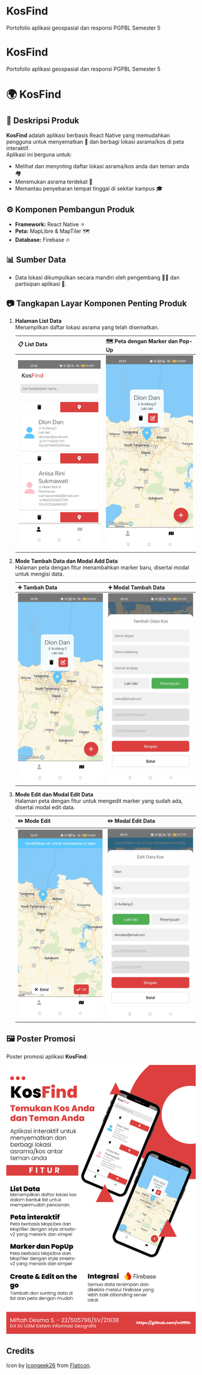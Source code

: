# KosFind
Portofolio aplikasi geospasial dan responsi PGPBL Semester 5
# KosFind  
Portofolio aplikasi geospasial dan responsi PGPBL Semester 5  

# 🌍 KosFind  

## 📄 Deskripsi Produk  
**KosFind** adalah aplikasi berbasis React Native yang memudahkan pengguna untuk menyematkan 📍 dan berbagi lokasi asrama/kos di peta interaktif.  
Aplikasi ini berguna untuk:  
- Melihat dan menynting daftar lokasi asrama/kos anda dan teman anda 🏘️  
- Menemukan asrama terdekat 🧭  
- Memantau penyebaran tempat tinggal di sekitar kampus 🎓  

## ⚙️ Komponen Pembangun Produk  
- **Framework:** React Native ⚛️  
- **Peta:** MapLibre & MapTiler 🗺️  
- **Database:** Firebase 🔥  

## 📊 Sumber Data  
- Data lokasi dikumpulkan secara mandiri oleh pengembang 🧑‍💻 dan partisipan aplikasi 👥.  

## 📷 Tangkapan Layar Komponen Penting Produk  

1. **Halaman List Data**  
   Menampilkan daftar lokasi asrama yang telah disematkan.  

   | 📋 List Data | 🗺️ Peta dengan Marker dan Pop-Up |
   |--------------|----------------------------------|
   | ![List Data](./photos/listdata.jpg) | ![Peta dengan Marker](./photos/map.jpg) |

2. **Mode Tambah Data dan Modal Add Data**  
   Halaman peta dengan fitur menambahkan marker baru, disertai modal untuk mengisi data.  

   | ➕ Tambah Data | ➕ Modal Tambah Data |
   |---------------|----------------------|
   | ![Tambah Data](./photos/add_mode.jpg) | ![Modal Tambah Data](./photos/add_modal.jpg) |

3. **Mode Edit dan Modal Edit Data**  
   Halaman peta dengan fitur untuk mengedit marker yang sudah ada, disertai modal edit data.  

   | ✏️ Mode Edit | ✏️ Modal Edit Data |
   |--------------|---------------------|
   | ![Mode Edit](./photos/edit_mode.jpg) | ![Modal Edit Data](./photos/edit_modal.jpg) |  

## 🖼️ Poster Promosi  
Poster promosi aplikasi **KosFind**:  

![Promotional Poster](./photos/promotional_poster.png)  

## Credits  
Icon by [Icongeek26](https://www.flaticon.com/authors/icongeek26) from [Flaticon](https://www.flaticon.com).



